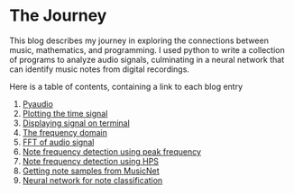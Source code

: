 ---
---

The Journey
=====


This blog describes my journey in exploring the connections between music, mathematics, and programming. I used python to write a collection of programs to analyze audio signals, culminating in a neural network that can identify music notes from digital recordings.

Here is a table of contents, containing a link to each blog entry

1. [Pyaudio](pyaudio.md)
2. [Plotting the time signal](plottimesignal.md)
3. [Displaying signal on terminal](displayonterminal.md)
4. [The frequency domain](freqdomain.md)
5. [FFT of audio signal](audiofft.md)
5. [Note frequency detection using peak frequency](peakfreq.md)
6. [Note frequency detection using HPS](hps.md)
7. [Getting note samples from MusicNet](musicnet.md) 
8. [Neural network for note classification](nnclassification.md)
